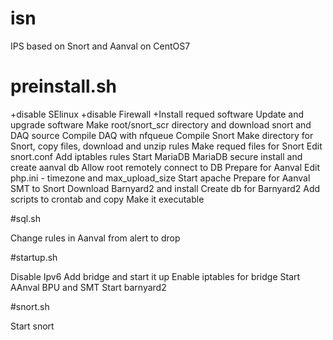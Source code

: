# isn
IPS based on Snort and Aanval on CentOS7

# preinstall.sh

+disable SElinux
+disable Firewall
+Install requed software
Update and upgrade software
Make root/snort_scr directory and download snort and DAQ source
Compile DAQ with nfqueue
Compile Snort
Make directory for Snort, copy files, download and unzip rules
Make requed files for Snort
Edit snort.conf
Add iptables rules
Start MariaDB
MariaDB secure install and create aanval db
Allow root remotely connect to DB
Prepare for Aanval
Edit php.ini - timezone and max_upload_size
Start apache
Prepare for Aanval SMT to Snort
Download Barnyard2 and install
Create db for Barnyard2
Add scripts to crontab and copy
Make it executable

#sql.sh

Change rules in Aanval from alert to drop

#startup.sh

Disable Ipv6
Add bridge and start it up
Enable iptables for bridge
Start AAnval BPU and SMT
Start barnyard2

#snort.sh

Start snort
